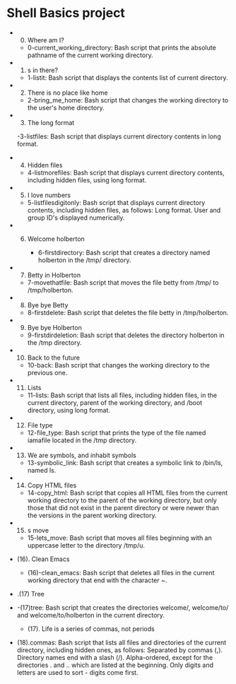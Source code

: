 **Shell Basics project**
===============
- 0. Where am I?

   - 0-current_working_directory: Bash script that prints the absolute pathname of the current working directory.
- 1. s in there?
  - 1-listit: Bash script that displays the contents list of current directory.
- 2. There is no place like home

    - 2-bring_me_home: Bash script that changes the working directory to the user's home directory.
- 3. The long format

   -3-listfiles: Bash script that displays current directory contents in long format.
- 4. Hidden files

    - 4-listmorefiles: Bash script that displays current directory contents, including hidden files, using long format.
- 5. I love numbers

    - 5-listfilesdigitonly: Bash script that displays current directory contents, including hidden files, as follows:
Long format.
User and group ID's displayed numerically.
- 6. Welcome holberton

     - 6-firstdirectory: Bash script that creates a directory named holberton in the /tmp/ directory.
- 7. Betty in Holberton

    - 7-movethatfile: Bash script that moves the file betty from /tmp/ to /tmp/holberton.
- 8. Bye bye Betty

    - 8-firstdelete: Bash script that deletes the file betty in /tmp/holberton.
- 9. Bye bye Holberton

    - 9-firstdirdeletion: Bash script that deletes the directory holberton in the /tmp directory.
 - 10. Back to the future

   - 10-back: Bash script that changes the working directory to the previous one.
 - 11. Lists

   - 11-lists: Bash script that lists all files, including hidden files, in the current directory, parent of the working directory, and /boot directory, using long format.
- 12. File type

    - 12-file_type: Bash script that prints the type of the file named iamafile located in the /tmp directory.
- 13. We are symbols, and inhabit symbols

     - 13-symbolic_link: Bash script that creates a symbolic link to /bin/ls, named ls.
- 14. Copy HTML files

   - 14-copy_html: Bash script that copies all HTML files from the current working directory to the parent of the working directory, but only those that did not exist in the parent directory or were newer than the versions in the parent working directory.
- 15. s move

   - 15-lets_move: Bash script that moves all files beginning with an uppercase letter to the directory /tmp/u.
- (16). Clean Emacs

    - (16)-clean_emacs: Bash script that deletes all files in the current working directory that end with the character ~.
- .(17) Tree

- -(17)tree: Bash script that creates the directories welcome/, welcome/to/ and welcome/to/holberton in the current directory.
     - (17). Life is a series of commas, not periods

-  (18).commas: Bash script that lists all files and directories of the current directory, including hidden ones, as follows:
Separated by commas (,).
Directory names end with a slash (/).
Alpha-ordered, except for the directories . and .. which are listed at the beginning.
Only digits and letters are used to sort - digits come first.
